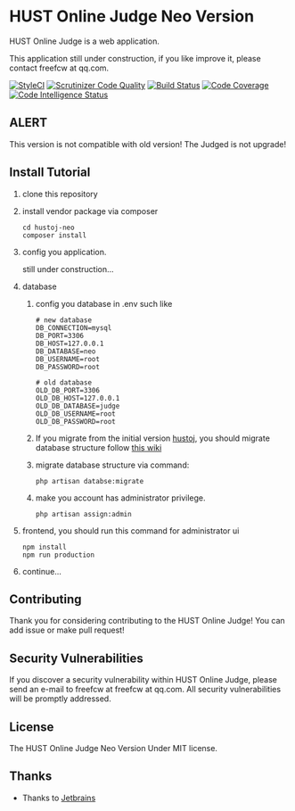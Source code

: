 # HUST Online Judge Neo Version

HUST Online Judge is a web application.

This application still under construction, if you like improve it, please contact freefcw at qq.com.

[![StyleCI](https://github.styleci.io/repos/26354947/shield?branch=master)](https://github.styleci.io/repos/26354947)
[![Scrutinizer Code Quality](https://scrutinizer-ci.com/g/hustoj/hustoj-neo/badges/quality-score.png?b=master)](https://scrutinizer-ci.com/g/hustoj/hustoj-neo/?branch=master)
[![Build Status](https://scrutinizer-ci.com/g/hustoj/hustoj-neo/badges/build.png?b=master)](https://scrutinizer-ci.com/g/hustoj/hustoj-neo/build-status/master)
[![Code Coverage](https://scrutinizer-ci.com/g/hustoj/hustoj-neo/badges/coverage.png?b=master)](https://scrutinizer-ci.com/g/hustoj/hustoj-neo/?branch=master)
[![Code Intelligence Status](https://scrutinizer-ci.com/g/hustoj/hustoj-neo/badges/code-intelligence.svg?b=master)](https://scrutinizer-ci.com/code-intelligence)

## ALERT

This version is not compatible with old version! The Judged is not upgrade! 

## Install Tutorial

1. clone this repository

2. install vendor package via composer

    ```
    cd hustoj-neo
    composer install
    ```

3. config you application.

    still under construction... 

4. database

    1. config you database in .env such like
    
        ```
        # new database
        DB_CONNECTION=mysql
        DB_PORT=3306
        DB_HOST=127.0.0.1
        DB_DATABASE=neo
        DB_USERNAME=root
        DB_PASSWORD=root
        
        # old database
        OLD_DB_PORT=3306
        OLD_DB_HOST=127.0.0.1
        OLD_DB_DATABASE=judge
        OLD_DB_USERNAME=root
        OLD_DB_PASSWORD=root
        ```
    
    2. If you migrate from the initial version [hustoj](https://github.com/zhblue/hustoj), you should migrate database structure follow [this wiki](https://github.com/freefcw/hustoj/wiki/database-changed)
    
    3. migrate database structure via command:
    
        ```
        php artisan databse:migrate
        ```
        
    4. make you account has administrator privilege.
    
        ```
        php artisan assign:admin
        ```

5. frontend, you should run this command for administrator ui 
    
    ```
    npm install
    npm run production
    ``` 

6. continue...

## Contributing

Thank you for considering contributing to the HUST Online Judge! You can add issue or make pull request!

## Security Vulnerabilities

If you discover a security vulnerability within HUST Online Judge, please send an e-mail to freefcw at freefcw at qq.com. All security vulnerabilities will be promptly addressed.

## License

The HUST Online Judge Neo Version Under MIT license.

## Thanks

* Thanks to [Jetbrains](https://www.jetbrains.com/?from=HUSTOJ)
